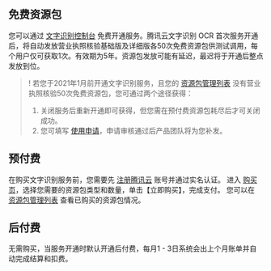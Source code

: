 
## 免费资源包
您可以通过 [文字识别控制台](https://console.cloud.tencent.com/ocr/overview) 免费开通服务。腾讯云文字识别 OCR 首次服务开通后，将自动发放营业执照核验基础版及详细版各50次免费资源包供测试调用，每个用户仅可获取1次。有效期为5年。资源包发放可能有延迟，最迟将于开通后整点发放到位。




>!
>若您于2021年1月前开通文字识别服务，且您的 [资源包管理列表](https://console.cloud.tencent.com/ocr/packagemanage) 没有营业执照核验50次免费资源包，您可通过两个途径获得：
>1. 关闭服务后重新开通即可获得，但您需在预付费资源包耗尽后才可关闭成功。
>2. 您可填写 [使用申请](https://cloud.tencent.com/apply/p/fmfilz78395)，申请审核通过后产品团队将为您补发。


## 预付费
在购买文字识别服务前，您需要先 [注册腾讯云](https://cloud.tencent.com/document/product/378/17985) 账号并通过实名认证。
进入 [购买页](https://buy.cloud.tencent.com/iai_ocr)，选择您需要的资源包类型和数量，单击【立即购买】，完成支付。
您可以在 [资源包管理列表](https://console.cloud.tencent.com/ocr/packagemanage) 查看已购买的资源包情况。

## 后付费
无需购买，当服务开通时默认开通后付费，每月1 - 3日系统会出上个月账单并自动完成结算和扣费。
